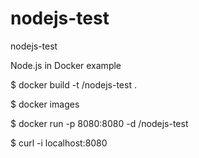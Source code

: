 # nodejs-test
nodejs-test

Node.js in Docker example

$ docker build -t <your username>/nodejs-test .

$ docker images

$ docker run -p 8080:8080 -d <your username>/nodejs-test

$ curl -i localhost:8080

